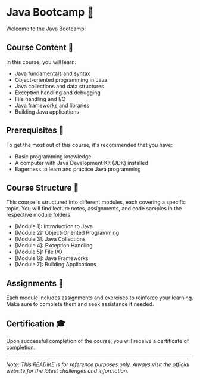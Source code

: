 # Java Bootcamp 🚀

Welcome to the Java Bootcamp!

## Course Content 📔

In this course, you will learn:
- Java fundamentals and syntax
- Object-oriented programming in Java
- Java collections and data structures
- Exception handling and debugging
- File handling and I/O
- Java frameworks and libraries
- Building Java applications

## Prerequisites 🧩

To get the most out of this course, it's recommended that you have:
- Basic programming knowledge
- A computer with Java Development Kit (JDK) installed
- Eagerness to learn and practice Java programming

## Course Structure 🏫

This course is structured into different modules, each covering a specific topic. You will find lecture notes, assignments, and code samples in the respective module folders.

- [Module 1]: Introduction to Java
- [Module 2]: Object-Oriented Programming
- [Module 3]: Java Collections
- [Module 4]: Exception Handling
- [Module 5]: File I/O
- [Module 6]: Java Frameworks
- [Module 7]: Building Applications

## Assignments 📝

Each module includes assignments and exercises to reinforce your learning. Make sure to complete them and seek assistance if needed.

## Certification 🎓

Upon successful completion of the course, you will receive a certificate of completion.

---

*Note: This README is for reference purposes only. Always visit the official website for the latest challenges and information.*

